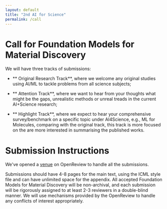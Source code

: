 ```yaml
---
layout: default
title: "2nd AI for Science"
permalink: /call
---
```


# Call for Foundation Models for Material Discovery

 We will have three tracks of submissions:

- ** Original Research Track**, where we welcome any original studies using AI/ML to tackle problems from all science subjects;

- ** Attention Track**,  where we want to hear from your thoughts what might be the gaps, unrealistic methods or unreal treads in the current AI+Science research;

- ** Highlight Track**, where we expect to hear your comprehensive survey/benchmark on a specific topic under AI4Science, e.g., ML for Molecules, comparing with the original track, this track is more focused on the  are more interested in summarising the published works. 


# Submission Instructions

We've opened a [venue](https://openreview.net/group?id=ICML.cc/2022/Workshop/AI4Science) on OpenReview to handle all the submissions.

Submissions should have 4-8 pages for the main text, using the ICML style file and can have unlimited space for the appendix. All accepted Foundation Models for Material Discovery will be non-archival, and each submission will be rigorously assigned to at least 2-3 reviewers in a double-blind manner. We will use mechanisms provided by the OpenReview to handle any conflicts of interest appropriately. 
